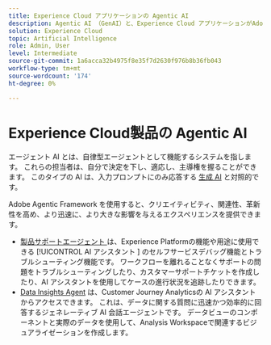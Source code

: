 ```yaml
---
title: Experience Cloud アプリケーションの Agentic AI
description: Agentic AI （GenAI）と、Experience Cloud アプリケーションがAdobeの Agentic Framework をどのように使用するかについて説明します。
solution: Experience Cloud
topic: Artificial Intelligence
role: Admin, User
level: Intermediate
source-git-commit: 1a6acca32b4975f8e35f7d2630f976b8b36fb043
workflow-type: tm+mt
source-wordcount: '174'
ht-degree: 0%

---
```


# Experience Cloud製品の Agentic AI

エージェント AI とは、自律型エージェントとして機能するシステムを指します。 これらの担当者は、自分で決定を下し、適応し、主導権を握ることができます。 このタイプの AI は、入力プロンプトにのみ応答する [ 生成 AI](generative-ai.md) と対照的です。

Adobe Agentic Framework を使用すると、クリエイティビティ、関連性、革新性を高め、より迅速に、より大きな影響を与えるエクスペリエンスを提供できます。

* [ 製品サポートエージェント ](https://experienceleague.adobe.com/ja/docs/experience-platform/ai-assistant/new-features/customer-support) は、Experience Platformの機能や用途に使用できる [!UICONTROL AI アシスタント &#x200B;] のセルフサービスデバッグ機能とトラブルシューティング機能です。 ワークフローを離れることなくサポートの問題をトラブルシューティングしたり、カスタマーサポートチケットを作成したり、AI アシスタントを使用してケースの進行状況を追跡したりできます。
* [Data Insights Agent](https://experienceleague.adobe.com/ja/docs/analytics-platform/using/cja-overview/cja-b2c-overview/data-analysis-ai) は、Customer Journey Analyticsの AI アシスタントからアクセスできます。 これは、データに関する質問に迅速かつ効率的に回答するジェネレーティブ AI 会話エージェントです。 データビューのコンポーネントと実際のデータを使用して、Analysis Workspaceで関連するビジュアライゼーションを作成します。



